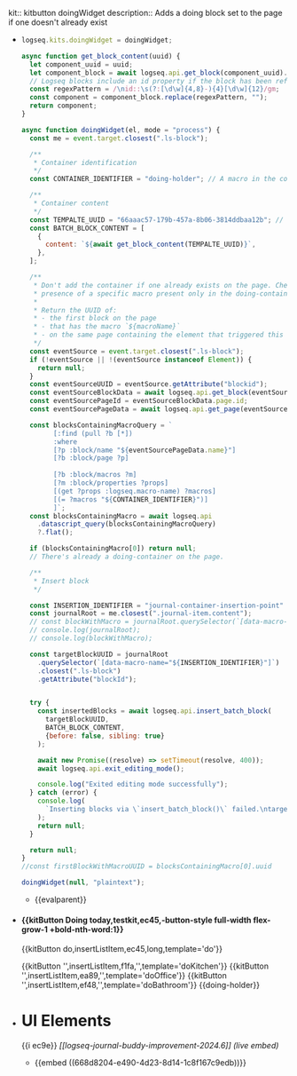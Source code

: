 kit:: kitbutton doingWidget
description:: Adds a doing block set to the page if one doesn't already exist

- ```javascript
  logseq.kits.doingWidget = doingWidget;
  
  async function get_block_content(uuid) {
    let component_uuid = uuid;
    let component_block = await logseq.api.get_block(component_uuid).content;
    // Logseq blocks include an id property if the block has been referenced.
    const regexPattern = /\nid::\s(?:[\d\w]{4,8}-){4}[\d\w]{12}/gm;
    const component = component_block.replace(regexPattern, "");
    return component;
  }
  
  async function doingWidget(el, mode = "process") {
    const me = event.target.closest(".ls-block");
  
    /**
     * Container identification
     */
    const CONTAINER_IDENTIFIER = "doing-holder"; // A macro in the container
  
    /**
     * Container content
     */
    const TEMPALTE_UUID = "66aaac57-179b-457a-8b06-3814ddbaa12b"; // doing-container data
    const BATCH_BLOCK_CONTENT = [
      {
        content: `${await get_block_content(TEMPALTE_UUID)}`,
      },
    ];
  
    /**
     * Don't add the container if one already exists on the page. Check for the
     * presence of a specific macro present only in the doing-container block.
     *
     * Return the UUID of:
     * - the first block on the page
     * - that has the macro `${macroName}`
     * - on the same page containing the element that triggered this function
     */
    const eventSource = event.target.closest(".ls-block");
    if (!eventSource || !(eventSource instanceof Element)) {
      return null;
    }
    const eventSourceUUID = eventSource.getAttribute("blockid");
    const eventSourceBlockData = await logseq.api.get_block(eventSourceUUID);
    const eventSourcePageId = eventSourceBlockData.page.id;
    const eventSourcePageData = await logseq.api.get_page(eventSourcePageId);
  
    const blocksContainingMacroQuery = `
          [:find (pull ?b [*])
          :where
          [?p :block/name "${eventSourcePageData.name}"]
          [?b :block/page ?p]
          
          [?b :block/macros ?m]
          [?m :block/properties ?props]
          [(get ?props :logseq.macro-name) ?macros]
          [(= ?macros "${CONTAINER_IDENTIFIER}")]
          ]`;
    const blocksContainingMacro = await logseq.api
      .datascript_query(blocksContainingMacroQuery)
      ?.flat();
  
    if (blocksContainingMacro[0]) return null;
    // There's already a doing-container on the page.
  
    /**
     * Insert block
     */
  
    const INSERTION_IDENTIFIER = "journal-container-insertion-point"  // macro name
    const journalRoot = me.closest(".journal-item.content");
    // const blockWithMacro = journalRoot.querySelector(`[data-macro-name="${INSERTION_IDENTIFIER}"]`);
    // console.log(journalRoot);
    // console.log(blockWithMacro);
  
    const targetBlockUUID = journalRoot
      .querySelector(`[data-macro-name="${INSERTION_IDENTIFIER}"]`)
      .closest(".ls-block")
      .getAttribute("blockId");
  
  
    try {
      const insertedBlocks = await logseq.api.insert_batch_block(
        targetBlockUUID,
        BATCH_BLOCK_CONTENT,
        {before: false, sibling: true}
      );
  
      await new Promise((resolve) => setTimeout(resolve, 400));
      await logseq.api.exit_editing_mode();
  
      console.log("Exited editing mode successfully");
    } catch (error) {
      console.log(
        `Inserting blocks via \`insert_batch_block()\` failed.\ntargetBlockUUID: ${targetBlockUUID}\n${error}`
      );
      return null;
    }
  
    return null;
  }
  //const firstBlockWithMacroUUID = blocksContainingMacro[0].uuid
  
  doingWidget(null, "plaintext");
  
  ```
	- {{evalparent}}
- #### {{kitButton Doing today,testkit,ec45,-button-style full-width flex-grow-1 +bold-nth-word:1}}
  {{kitButton do,insertListItem,ec45,long,template='do'}}
  
  {{kitButton '',insertListItem,f1fa,'',template='doKitchen'}}  {{kitButton '',insertListItem,ea89,'',template='doOffice'}}  {{kitButton '',insertListItem,ef48,'',template='doBathroom'}}
  {{doing-holder}}
- # UI Elements
  {{i ec9e}} *[[logseq-journal-buddy-improvement-2024.6]]* *(live embed)*
	- {{embed ((668d8204-e490-4d23-8d14-1c8f167c9edb))}}
